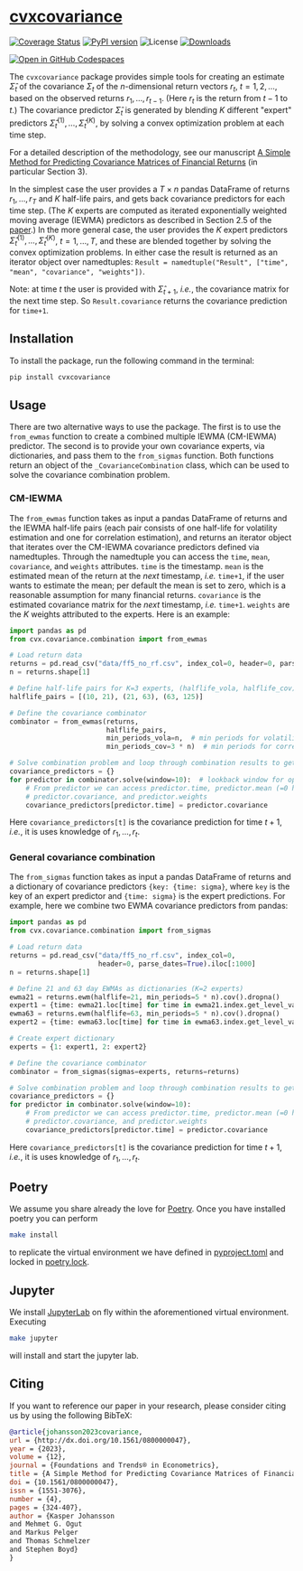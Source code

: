 # [cvxcovariance](http://www.cvxgrp.org/cov_pred_finance/book)

[![Coverage Status](https://coveralls.io/repos/github/cvxgrp/cov_pred_finance/badge.svg)](https://coveralls.io/github/cvxgrp/cov_pred_finance)
[![PyPI version](https://badge.fury.io/py/cvxcovariance.svg)](https://badge.fury.io/py/cvxcovariance)
![License](https://img.shields.io/badge/License-Apache%202.0-blue.svg)
[![Downloads](https://static.pepy.tech/personalized-badge/cvxcovariance?period=month&units=international_system&left_color=black&right_color=orange&left_text=PyPI%20downloads%20per%20month)](https://pepy.tech/project/cvxcovariance)

[![Open in GitHub Codespaces](https://github.com/codespaces/badge.svg)](https://codespaces.new/cvxgrp/cov_pred_finance)

The `cvxcovariance` package
provides simple tools for creating an estimate $\hat\Sigma_t$ of the covariance
$\Sigma_t$ of the $n$-dimensional return vectors $r_t$, $t=1,2,\ldots$, based on
the observed returns $r_1, \ldots, r_{t-1}$. (Here $r_t$ is the return from
$t-1$ to $t$.) The covariance predictor $\hat\Sigma_t$ is generated by blending
$K$ different "expert" predictors $\hat\Sigma_t^{(1)},\ldots,\hat\Sigma_t^{(K)}$,
by solving a convex optimization problem at each time step.

For a detailed description of the methodology, see our manuscript
[A Simple Method for Predicting Covariance Matrices of Financial Returns](https://web.stanford.edu/~boyd/papers/cov_pred_finance.html)
(in particular Section 3).

In the simplest case the user provides a $T\times n$ pandas DataFrame
of returns $r_1,\ldots,r_T$ and $K$ half-life pairs, and gets back covariance
predictors for each time step. (The $K$ experts are computed as iterated
exponentially weighted moving average (IEWMA) predictors as described in
Section 2.5 of the [paper](https://web.stanford.edu/~boyd/papers/cov_pred_finance.html).)
In the more general case, the user provides the $K$ expert predictors
$\hat\Sigma_t^{(1)},\ldots,\hat\Sigma_t^{(K)}$, $t=1,\ldots,T$, and these are
blended together by solving the convex optimization problems. In either case
the result is returned as an iterator object over namedtuples:
`Result = namedtuple("Result", ["time", "mean", "covariance", "weights"])`.

Note: at time $t$ the user is provided with $\hat\Sigma_{t+1}$,
$\textit{i.e.}$, the covariance matrix for the next time step.
So `Result.covariance` returns the covariance prediction for `time+1`.

## Installation

To install the package, run the following command in the terminal:

```bash
pip install cvxcovariance
```

## Usage

There are two alternative ways to use the package. The first is to use the
`from_ewmas` function to create a combined multiple IEWMA (CM-IEWMA) predictor.
The second is to provide your own covariance experts, via dictionaries,
and pass them to the `from_sigmas` function. Both functions return an object
of the `_CovarianceCombination` class, which can be used to solve the covariance
combination problem.

### CM-IEWMA

The `from_ewmas` function takes as input a pandas DataFrame of
returns and the IEWMA half-life pairs (each pair consists of one half-life for
volatility estimation and one for correlation estimation), and returns an
iterator object that iterates over the CM-IEWMA covariance predictors defined
via namedtuples. Through the namedtuple you can access the
`time`, `mean`, `covariance`, and `weights` attributes. `time` is the timestamp.
`mean` is the estimated mean of the return at the $\textit{next}$ timestamp,
$\textit{i.e.}$ `time+1`, if the user wants to estimate the mean; per default
the mean is set to zero, which is a reasonable assumption for many financial
returns. `covariance` is the estimated covariance matrix for the $\textit{next}$
timestamp, $\textit{i.e.}$ `time+1`. `weights` are the $K$ weights attributed
to the experts. Here is an example:

```python
import pandas as pd
from cvx.covariance.combination import from_ewmas

# Load return data
returns = pd.read_csv("data/ff5_no_rf.csv", index_col=0, header=0, parse_dates=True).iloc[:1000]
n = returns.shape[1]

# Define half-life pairs for K=3 experts, (halflife_vola, halflife_cov)
halflife_pairs = [(10, 21), (21, 63), (63, 125)]

# Define the covariance combinator
combinator = from_ewmas(returns,
                        halflife_pairs,
                        min_periods_vola=n,  # min periods for volatility estimation
                        min_periods_cov=3 * n)  # min periods for correlation estimation

# Solve combination problem and loop through combination results to get predictors
covariance_predictors = {}
for predictor in combinator.solve(window=10):  # lookback window for optimization
    # From predictor we can access predictor.time, predictor.mean (=0 here),
    # predictor.covariance, and predictor.weights
    covariance_predictors[predictor.time] = predictor.covariance
```

Here `covariance_predictors[t]` is the covariance prediction for time $t+1$,
$\textit{i.e.}$, it is uses knowledge of $r_1,\ldots,r_t$.

### General covariance combination

The `from_sigmas` function takes as input a pandas DataFrame of
returns and a dictionary of covariance predictors `{key: {time:
sigma}`, where `key` is the key of an expert predictor and `{time:
sigma}` is the expert predictions. For example, here we combine two
EWMA covariance predictors from pandas:

```python
import pandas as pd
from cvx.covariance.combination import from_sigmas

# Load return data
returns = pd.read_csv("data/ff5_no_rf.csv", index_col=0,
                      header=0, parse_dates=True).iloc[:1000]
n = returns.shape[1]

# Define 21 and 63 day EWMAs as dictionaries (K=2 experts)
ewma21 = returns.ewm(halflife=21, min_periods=5 * n).cov().dropna()
expert1 = {time: ewma21.loc[time] for time in ewma21.index.get_level_values(0).unique()}
ewma63 = returns.ewm(halflife=63, min_periods=5 * n).cov().dropna()
expert2 = {time: ewma63.loc[time] for time in ewma63.index.get_level_values(0).unique()}

# Create expert dictionary
experts = {1: expert1, 2: expert2}

# Define the covariance combinator
combinator = from_sigmas(sigmas=experts, returns=returns)

# Solve combination problem and loop through combination results to get predictors
covariance_predictors = {}
for predictor in combinator.solve(window=10):
    # From predictor we can access predictor.time, predictor.mean (=0 here),
    # predictor.covariance, and predictor.weights
    covariance_predictors[predictor.time] = predictor.covariance
```

Here `covariance_predictors[t]` is the covariance prediction for time
$t+1$, $\textit{i.e.}$, it is uses knowledge of $r_1,\ldots,r_t$.

## Poetry

We assume you share already the love for [Poetry](https://python-poetry.org).
Once you have installed poetry you can perform

```bash
make install
```

to replicate the virtual environment we have defined in [pyproject.toml](pyproject.toml)
and locked in [poetry.lock](poetry.lock).

## Jupyter

We install [JupyterLab](https://jupyter.org) on fly within the aforementioned
virtual environment. Executing

```bash
make jupyter
```

will install and start the jupyter lab.

## Citing

If you want to reference our paper in your research,
please consider citing us by using the following BibTeX:

```BibTeX
@article{johansson2023covariance,
url = {http://dx.doi.org/10.1561/0800000047},
year = {2023},
volume = {12},
journal = {Foundations and Trends® in Econometrics},
title = {A Simple Method for Predicting Covariance Matrices of Financial Returns},
doi = {10.1561/0800000047},
issn = {1551-3076},
number = {4},
pages = {324-407},
author = {Kasper Johansson
and Mehmet G. Ogut
and Markus Pelger
and Thomas Schmelzer
and Stephen Boyd}
}
```
